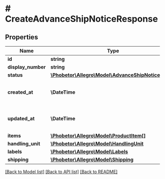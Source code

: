 # # CreateAdvanceShipNoticeResponse

## Properties

Name | Type | Description | Notes
------------ | ------------- | ------------- | -------------
**id** | **string** | An UUID identifier of ASN. |
**display_number** | **string** | A human friendly identifier of ASN. |
**status** | [**\Phobetor\Allegro\Model\AdvanceShipNoticeStatus**](AdvanceShipNoticeStatus.md) |  |
**created_at** | **\DateTime** | The date and time of Advance Ship Notice creation. Provided in [ISO 8601 format](link: https://en.wikipedia.org/wiki/ISO_8601). |
**updated_at** | **\DateTime** | The date and time of last Advance Ship Notice update. Provided in [ISO 8601 format](link: https://en.wikipedia.org/wiki/ISO_8601). |
**items** | [**\Phobetor\Allegro\Model\ProductItem[]**](ProductItem.md) | A list of product items. |
**handling_unit** | [**\Phobetor\Allegro\Model\HandlingUnit**](HandlingUnit.md) |  | [optional]
**labels** | [**\Phobetor\Allegro\Model\Labels**](Labels.md) |  | [optional]
**shipping** | [**\Phobetor\Allegro\Model\Shipping**](Shipping.md) |  | [optional]

[[Back to Model list]](../../README.md#models) [[Back to API list]](../../README.md#endpoints) [[Back to README]](../../README.md)

